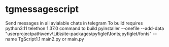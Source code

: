 # tgmessagescript
Send messages in all avialable chats in telegram
To build requires python3.11 telethon 1.37.0
command to build 
pyinstaller --onefile --add-data "userprojectpath\venv\Lib\site-packages\pyfiglet\fonts;pyfiglet/fonts" --name TgScript1.1 main2.py or main.py

